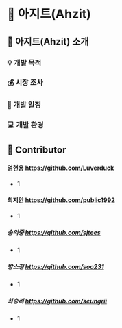 :city_sunset: 아지트(Ahzit)
===========================

:information_desk_person: 아지트(Ahzit) 소개
------------------------------
### :bulb: 개발 목적 

### :moneybag: 시장 조사

### :calendar: 개발 일정

### :computer: 개발 환경 


:clap: Contributor
---------------
#### 엄현용 https://github.com/Luverduck
* 1   

#### 최지안 https://github.com/public1992
* 1   

##### 송의중 https://github.com/sjtees
* 1   

##### 방소정 https://github.com/soo231
* 1   

##### 최승리 https://github.com/seungrii
* 1   
